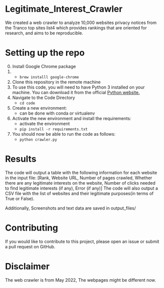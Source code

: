 # Legitimate_Interest_Crawler
We created a web crawler to analyze 10,000 websites privacy notices from the Tranco top sites list4 which provides
rankings that are oriented for research, and aims to be reproducible.


# Setting up the repo
0. Install Google Chrome package
1.  * `brew installl google-chrome`
2. Clone this repository in the remote machine
3. To use this code, you will need to have Python 3 installed on your machine.
  You can download it from the official [Python website.](https://www.python.org/downloads/)
3. Navigate to the Code Directory
   * `cd code`
4. Create a new environment:
    - can be done with conda or virtualenv
5. Activate the new environment and install the requirements:
    - activate the environment
   * `pip install -r requirements.txt`
6. You should now be able to run the code as follows:
   * `python crawler.py` 
   

# Results
The code will output a table with the following information for each website in the input file:
    [Rank,
    Website URL,
    Number of pages crawled,
    Whether there are any legitimate interests on the website,
    Number of clicks needed to find legitimate interests (if any),
    Error (if any)]
The code will also output a CSV file with the list of websites and their legitimate  purposes(in terms of True or False).

Additionally, Screenshots and text data are saved in output_files/

# Contributing
If you would like to contribute to this project, please open an issue or submit a pull request on GitHub.

# Disclaimer
The web crawler is from May 2022, The webpages might be different now.
